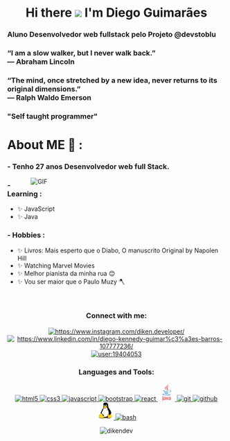 <h1 align="center"> Hi there <img src="https://media.giphy.com/media/hvRJCLFzcasrR4ia7z/giphy.gif" width="5%"> I'm Diego Guimarães </h1>

<h3 align="left">Aluno Desenvolvedor web fullstack pelo Projeto @devstoblu </h3>
<h3 align="left">“I am a slow walker, but I never walk back.” <br> ― Abraham Lincoln</h3>
<h3 align="left">“The mind, once stretched by a new idea, never returns to its original dimensions.” <br>
― Ralph Waldo Emerson
</h3>
<h3 align="left">"Self taught programmer"</h3>

# About ME 💬 :

### - Tenho 27 anos Desenvolvedor web full Stack.

<img hight="550" width="450" alt="GIF" align="right" src="https://github.com/Xx-Ashutosh-xX/Xx-Ashutosh-xX/blob/master/assets/1936.gif">

### - Learning :
- ✨ JavaScript
- ✨ Java

### - Hobbies : 
- ✨ Livros: Mais esperto que o Diabo, O manuscrito Original by Napolen Hill
- ✨ Watching Marvel Movies
- ✨ Melhor pianista da minha rua 😊
- ✨ Vou ser maior que o Paulo Muzy 🪓

</br>

<h3 align="center">Connect with me:</h3>
<p align="center">
  <a href="https://www.instagram.com/diken.developer/" target="blank">
    <img align="center" src="https://raw.githubusercontent.com/rahuldkjain/github-profile-readme-generator/master/src/images/icons/Social/instagram.svg" alt="https://www.instagram.com/diken.developer/" height="30" width="40" />
  </a>
  <a href="https://linkedin.com/in/https://www.linkedin.com/in/diego-kennedy-guimar%c3%a3es-barros-107777236/" target="blank">
    <img align="center" src="https://raw.githubusercontent.com/rahuldkjain/github-profile-readme-generator/master/src/images/icons/Social/linked-in-alt.svg" alt="https://www.linkedin.com/in/diego-kennedy-guimar%c3%a3es-barros-107777236/" height="30" width="40" />
  </a>
  <a href="https://stackoverflow.com/users/user:19404053" target="blank">
    <img align="center" src="https://raw.githubusercontent.com/rahuldkjain/github-profile-readme-generator/master/src/images/icons/Social/stack-overflow.svg" alt="user:19404053" height="30" width="40" />
  </a>
</p>

<h3 align="center">Languages and Tools:</h3>
<p align="center"> 
  <a href="https://www.w3.org/html/" target="_blank" rel="noreferrer"> 
    <img src="https://cdn.jsdelivr.net/gh/devicons/devicon/icons/html5/html5-plain-wordmark.svg" alt="html5" width="40" height="40"/> 
  </a> 
  <a href="https://www.w3schools.com/css/" target="_blank" rel="noreferrer"> 
    <img src="https://cdn.jsdelivr.net/gh/devicons/devicon/icons/css3/css3-plain-wordmark.svg" alt="css3" width="40" height="40"/> 
  </a>
  <a href="https://developer.mozilla.org/en-US/docs/Web/JavaScript" target="_blank" rel="noreferrer"> 
    <img src="https://cdn.jsdelivr.net/gh/devicons/devicon/icons/javascript/javascript-plain.svg" alt="javascript" width="40" height="40"/> 
  </a> 
  <a href="https://getbootstrap.com/" target="_blank" rel="noreferrer"> 
    <img src="https://cdn.jsdelivr.net/gh/devicons/devicon/icons/bootstrap/bootstrap-original-wordmark.svg" alt="bootstrap" width="40" height="40"/> 
  </a>
  <a href="https://reactjs.org" target="_blank" rel="noreferrer"> 
    <img src="https://cdn.jsdelivr.net/gh/devicons/devicon/icons/react/react-original-wordmark.svg" alt="react" width="40" height="40"/>
  </a>   
   <a href="https://www.w3schools.com/java" target="_blank" rel="noreferrer"> 
    <img src="https://github.com/devicons/devicon/blob/master/icons/java/java-original-wordmark.svg" alt="java" width="40" height="40"/> 
  </a>
  <a href="https://git-scm.com" target="_blank" rel="noreferrer"> 
    <img src="https://www.vectorlogo.zone/logos/git-scm/git-scm-icon.svg" alt="git" width="40" height="40"/> 
  </a> 
  <a href="https://github.com" target="_blank" rel="noreferrer"> 
    <img src="https://cdn.jsdelivr.net/gh/devicons/devicon/icons/github/github-original-wordmark.svg" alt="github" width="40" height="40"/>
  </a>  
  <a href="https://www.linux.org/" target="_blank" rel="noreferrer">
    <img src="https://raw.githubusercontent.com/devicons/devicon/master/icons/linux/linux-original.svg" alt="linux" width="40" height="40"/> 
  </a>
   <a href="https://www.gnu.org/software/bash/" target="_blank" rel="noreferrer"> 
    <img src="https://www.vectorlogo.zone/logos/gnu_bash/gnu_bash-icon.svg" alt="bash" width="40" height="40"/> 
  </a>
</p>

<p align="center"><img src="https://github-readme-stats.vercel.app/api/top-langs?username=dikendev&show_icons=true&locale=en&layout=compact" alt="dikendev" /></p>

